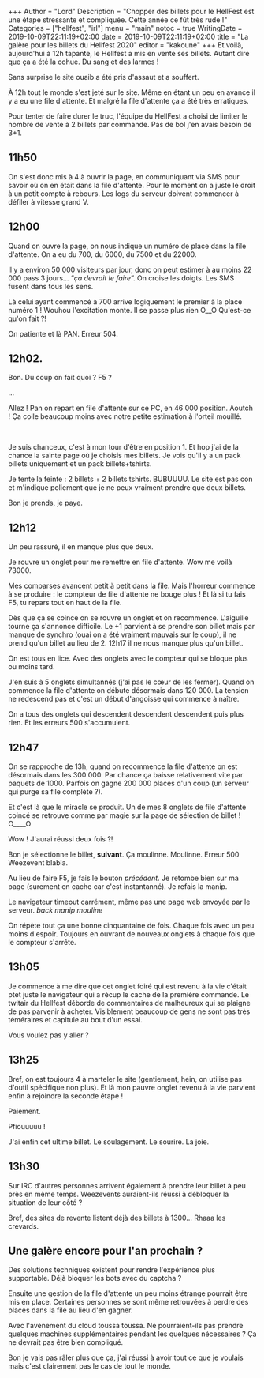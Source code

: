 +++
Author = "Lord"
Description = "Chopper des billets pour le HellFest est une étape stressante et compliquée. Cette année ce fût très rude !"
Categories = ["hellfest", "irl"]
menu = "main"
notoc = true
WritingDate = 2019-10-09T22:11:19+02:00
date = 2019-10-09T22:11:19+02:00
title = "La galère pour les billets du Hellfest 2020"
editor = "kakoune"
+++
Et voilà, aujourd'hui à 12h tapante, le Hellfest a mis en vente ses billets.
Autant dire que ça a été la cohue.
Du sang et des larmes !

Sans surprise le site ouaib a été pris d'assaut et a souffert.

À 12h tout le monde s'est jeté sur le site.
Même en étant un peu en avance il y a eu une file d'attente.
Et malgré la file d'attente ça a été très erratiques.

Pour tenter de faire durer le truc, l'équipe du HellFest a choisi de limiter le nombre de vente à 2 billets par commande.
Pas de bol j'en avais besoin de 3+1.

## 11h50
On s'est donc mis à 4 à ouvrir la page, en communiquant via SMS pour savoir où on en était dans la file d'attente.
Pour le moment on a juste le droit à un petit compte à rebours.
Les logs du serveur doivent commencer à défiler à vitesse grand V.

## 12h00
Quand on ouvre la page, on nous indique un numéro de place dans la file d'attente.
On a eu du 700, du 6000, du 7500 et du 22000.

Il y a environ 50 000 visiteurs par jour, donc on peut estimer à au moins 22 000 pass 3 jours… “*ça devrait le faire*”.
On croise les doigts.
Les SMS fusent dans tous les sens.

Là celui ayant commencé à 700 arrive logiquement le premier à la place numéro 1 !
Wouhou l'excitation monte.
Il se passe plus rien O__O
Qu'est-ce qu'on fait ?!

On patiente et là PAN.
Erreur 504.

## 12h02.
Bon.
Du coup on fait quoi ?
F5 ?

… 

Allez !
Pan on repart en file d'attente sur ce PC, en 46 000 position.
Aoutch !
Ça colle beaucoup moins avec notre petite estimation à l'orteil mouillé.

 


Je suis chanceux, c'est à mon tour d'être en position 1.
Et hop j'ai de la chance la sainte page où je choisis mes billets.
Je vois qu'il y a un pack billets uniquement et un pack billets+tshirts.

Je tente la feinte : 2 billets + 2 billets tshirts.
BUBUUUU.
Le site est pas con et m'indique poliement que je ne peux vraiment prendre que deux billets.

Bon je prends, je paye.

## 12h12
Un peu rassuré, il en manque plus que deux.

Je rouvre un onglet pour me remettre en file d'attente.
Wow me voilà 73000.

Mes comparses avancent petit à petit dans la file.
Mais l'horreur commence à se produire : le compteur de file d'attente ne bouge plus !
Et là si tu fais F5, tu repars tout en haut de la file.

Dès que ça se coince on se rouvre un onglet et on recommence.
L'aiguille tourne ça s'annonce difficile.
Le +1 parvient à se prendre son billet mais par manque de synchro (ouai on a été vraiment mauvais sur le coup), il ne prend qu'un billet au lieu de 2.
12h17 il ne nous manque plus qu'un billet.

On est tous en lice.
Avec des onglets avec le compteur qui se bloque plus ou moins tard.

J'en suis à 5 onglets simultannés (j'ai pas le cœur de les fermer).
Quand on commence la file d'attente on débute désormais dans 120 000.
La tension ne redescend pas et c'est un début d'angoisse qui commence à naître.

On a tous des onglets qui descendent descendent descendent puis plus rien.
Et les erreurs 500 s'accumulent.

## 12h47
On se rapproche de 13h, quand on recommence la file d'attente on est désormais dans les 300 000.
Par chance ça baisse relativement vite par paquets de 1000.
Parfois on gagne 200 000 places d'un coup (un serveur qui purge sa file complète ?).

Et c'est là que le miracle se produit.
Un de mes 8 onglets de file d'attente coincé se retrouve comme par magie sur la page de sélection de billet !
O____O

Wow !
J'aurai réussi deux fois ?!

Bon je sélectionne le billet, **suivant**.
Ça moulinne.
Moulinne.
Erreur 500 Weezevent blabla.

Au lieu de faire F5, je fais le bouton *précédent*.
Je retombe bien sur ma page (surement en cache car c'est instantanné).
Je refais la manip.

Le navigateur timeout carrément, même pas une page web envoyée par le serveur.
*back*
*manip*
*mouline*

On répète tout ça une bonne cinquantaine de fois.
Chaque fois avec un peu moins d'espoir.
Toujours en ouvrant de nouveaux onglets à chaque fois que le compteur s'arrête.

## 13h05
Je commence à me dire que cet onglet foiré qui est revenu à la vie c'était ptet juste le navigateur qui a récup le cache de la première commande.
Le twitair du Hellfest déborde de commentaires de malheureux qui se plaigne de pas parvenir à acheter.
Visiblement beaucoup de gens ne sont pas très téméraires et capitule au bout d'un essai.

Vous voulez pas y aller ?

## 13h25
Bref, on est toujours 4 à marteler le site (gentiement, hein, on utilise pas d'outil spécifique non plus).
Et là mon pauvre onglet revenu à la vie parvient enfin à rejoindre la seconde étape !

Paiement.

Pfiouuuuu !

J'ai enfin cet ultime billet.
Le soulagement.
Le sourire.
La joie.

## 13h30
Sur IRC d'autres personnes arrivent également à prendre leur billet à peu près en même temps.
Weezevents auraient-ils réussi à débloquer la situation de leur côté ?

Bref, des sites de revente listent déjà des billets à 1300…
Rhaaa les crevards.

## Une galère encore pour l'an prochain ?
Des solutions techniques existent pour rendre l'expérience plus supportable.
Déjà bloquer les bots avec du captcha ?

Ensuite une gestion de la file d'attente un peu moins étrange pourrait être mis en place.
Certaines personnes se sont même retrouvées à perdre des places dans la file au lieu d'en gagner.

Avec l'avènement du cloud toussa toussa.
Ne pourraient-ils pas prendre quelques machines supplémentaires pendant les quelques nécessaires ?
Ça ne devrait pas être bien compliqué.

Bon je vais pas râler plus que ça, j'ai réussi à avoir tout ce que je voulais mais c'est clairement pas le cas de tout le monde.
